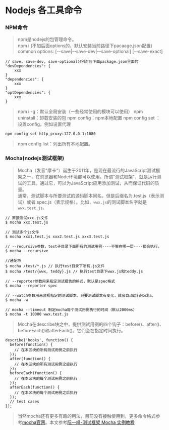 # Nodejs 各工具命令

### NPM命令
> npm是nodejs的包管理命令。  
> npm i  (不加后面options的，默认安装当前路径下pacaage.json配置)
common options: [--save|--save-dev|--save-optional] [--save-exact]
>
	// save, save-dev, save-optional分别对应下面package.json里面的
	"devDependencies": {
		xxx
	}
	"dependencies": {
		xxx
	}
	"optDependencies": {
		xxx
	}
> npm i -g：默认全局安装（一些经常使用的模块可以使用）
> npm uninstall：卸载安装的包
> npm config：npm本地配置
> npm config set <key> <value>：设置config，例如设置代理
>
	npm config set http_proxy:127.0.0.1:1080
> npm config list：列出所有本地配置。

### Mocha(nodejs测试框架)
>Mocha（发音"摩卡"）诞生于2011年，是现在最流行的JavaScript测试框架之一，在浏览器和Node环境都可以使用。所谓"测试框架"，就是运行测试的工具。通过它，可以为JavaScript应用添加测试，从而保证代码的质量。  
>通常，测试脚本与所要测试的源码脚本同名，但是后缀名为.test.js（表示测试）或者.spec.js（表示规格）。比如，`wwx.js`的测试脚本名字就是`wwx.test.js。`  
>
	// 直接测试xxx.js文件
	$ mocha xxx.test.js
>	
	// 测试多个js文件
	$ mocha xxx1.test.js xxx2.test.js xxx3.test.js
>	
	// --recursive参数，test子目录下面所有的测试用例----不管在哪一层----都会执行。
	$ mocha --recursive
>	
	//通配符
	$ mocha /test/*.js // 执行test目录下所有.js文件
	$ mocha /test/{wwx, teddy}.js // 执行test目录下wwx.js和teddy.js
>	
	// --reporter参数用来指定测试报告的格式，默认是spec格式
	$ mocha --reporter spec 
>
	// --watch参数用来监视指定的测试脚本。只要测试脚本有变化，就会自动运行Mocha。
	$ mocha -w
>
	// mocha --timeout 制定mocha每个测试用例执行的时间（默认2000ms）
	$ mocha -t 10000 wwx.test.js
>Mocha在describe块之中，提供测试用例的四个钩子：before()、after()、beforeEach()和afterEach()。它们会在指定时间执行。
>
	describe('hooks', function() {
	  before(function() {
	    // 在本区块的所有测试用例之前执行
	  });
	  after(function() {
	    // 在本区块的所有测试用例之后执行
	  });
	  beforeEach(function() {
	    // 在本区块的每个测试用例之前执行
	  });	
	  afterEach(function() {
	    // 在本区块的每个测试用例之后执行
	  });	
	  // test cases
	});

>当然mocha还有更多有趣的用法，目前没有接触使用到，更多命令格式参考[mocha官网](http://mochajs.org/#reporters)。本文参考[阮一峰-测试框架 Mocha 实例教程](http://www.ruanyifeng.com/blog/2015/12/a-mocha-tutorial-of-examples.html)